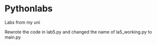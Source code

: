 # Pythonlabs

Labs from my uni

Rewrote the code in lab5.py and changed the name of la5_working.py to main.py

